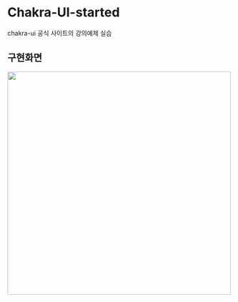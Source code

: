 # Chakra-UI-started

chakra-ui 공식 사이트의 강의예제 실습

## 구현화면

<img src="https://user-images.githubusercontent.com/68722179/150659735-5d1756ea-a1bb-4277-b086-dc3addc2444c.png" width="500" />


